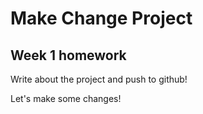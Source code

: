# Make Change Project
## Week 1 homework

Write about the project and push to github!

Let's make some changes!